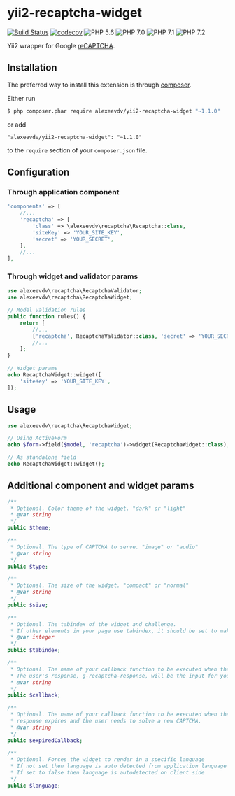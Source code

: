 yii2-recaptcha-widget
=====================

[![Build Status](https://travis-ci.org/alexeevdv/yii2-recaptcha-widget.svg?branch=master)](https://travis-ci.org/alexeevdv/yii2-recaptcha-widget) 
[![codecov](https://codecov.io/gh/alexeevdv/yii2-recaptcha-widget/branch/master/graph/badge.svg)](https://codecov.io/gh/alexeevdv/yii2-recaptcha-widget)
![PHP 5.6](https://img.shields.io/badge/PHP-5.6-green.svg)
![PHP 7.0](https://img.shields.io/badge/PHP-7.0-green.svg) 
![PHP 7.1](https://img.shields.io/badge/PHP-7.1-green.svg) 
![PHP 7.2](https://img.shields.io/badge/PHP-7.2-green.svg)


Yii2 wrapper for Google [reCAPTCHA](https://www.google.com/recaptcha).

## Installation

The preferred way to install this extension is through [composer](http://getcomposer.org/download/).

Either run

```bash
$ php composer.phar require alexeevdv/yii2-recaptcha-widget "~1.1.0"
```

or add

```
"alexeevdv/yii2-recaptcha-widget": "~1.1.0"
```

to the ```require``` section of your `composer.json` file.

## Configuration

### Through application component
```php
'components' => [
    //...
    'recaptcha' => [
        'class' => \alexeevdv\recaptcha\Recaptcha::class,
        'siteKey' => 'YOUR_SITE_KEY',
        'secret' => 'YOUR_SECRET',
    ],
    //...
],
```

### Through widget and validator params
```php
use alexeevdv\recaptcha\RecaptchaValidator;
use alexeevdv\recaptcha\RecaptchaWidget;

// Model validation rules
public function rules() {
    return [
        //...
        ['recaptcha', RecaptchaValidator::class, 'secret' => 'YOUR_SECRET'],
        //...
    ];
}

// Widget params
echo RecaptchaWidget::widget([
    'siteKey' => 'YOUR_SITE_KEY',
]);
```

## Usage

```php
use alexeevdv\recaptcha\RecaptchaWidget;

// Using ActiveForm
echo $form->field($model, 'recaptcha')->widget(RecaptchaWidget::class);

// As standalone field
echo RecaptchaWidget::widget();

```

## Additional component and widget params

```php
/**
 * Optional. Color theme of the widget. "dark" or "light"
 * @var string
 */
public $theme;

/**       
 * Optional. The type of CAPTCHA to serve. "image" or "audio"
 * @var string
 */
public $type;

/**
 * Optional. The size of the widget. "compact" or "normal"
 * @var string
 */
public $size;

/**
 * Optional. The tabindex of the widget and challenge.
 * If other elements in your page use tabindex, it should be set to make user navigation easier.
 * @var integer
 */
public $tabindex;

/**
 * Optional. The name of your callback function to be executed when the user submits a successful CAPTCHA response.
 * The user's response, g-recaptcha-response, will be the input for your callback function.
 * @var string
 */
public $callback;

/**
 * Optional. The name of your callback function to be executed when the recaptcha
 * response expires and the user needs to solve a new CAPTCHA.
 * @var string
 */
public $expiredCallback;

/**
 * Optional. Forces the widget to render in a specific language
 * If not set then language is auto detected from application language
 * If set to false then language is autodetected on client side
 */
public $language;

```
